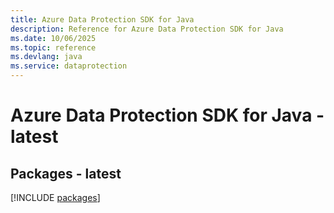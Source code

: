 ```yaml
---
title: Azure Data Protection SDK for Java
description: Reference for Azure Data Protection SDK for Java
ms.date: 10/06/2025
ms.topic: reference
ms.devlang: java
ms.service: dataprotection
---
```

# Azure Data Protection SDK for Java - latest
## Packages - latest
[!INCLUDE [packages](data-protection-index.md)]